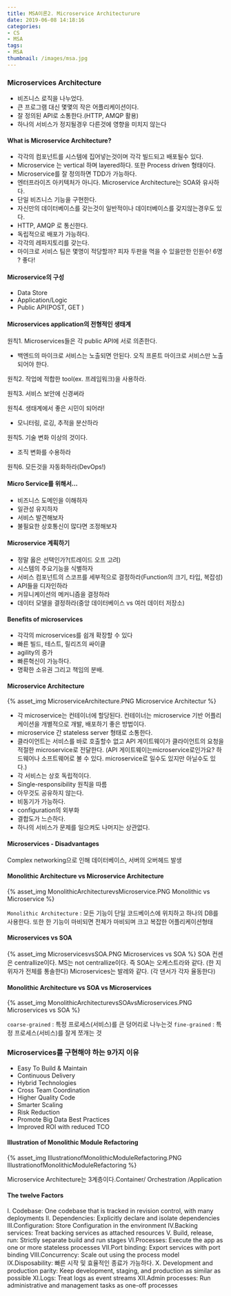 ```yaml
---
title: MSA이론2. Microservice Architecturure
date: 2019-06-08 14:18:16
categories:
- CS
- MSA
tags:
- MSA
thumbnail: /images/msa.jpg
---
```




### Microservices  Architecture
- 비즈니스 로직을 나누었다.
- 큰 프로그램 대신 몇몇의 작은 어플리케이션이다.
- 잘 정의된 API로 소통한다.(HTTP, AMQP 활용)
- 하나의 서비스가 정지될경우 다른것에 영향을 미치지 않는다


#### What is Microservice Architecture?
- 각각의 컴포넌트를 시스템에 집어넣는것이며 각각 빌드되고 배포될수 있다.
- Microservice 는 vertical 하며 layered하다. 또한 Process driven 형태이다.
- Microservice를 잘 정의하면 TDD가 가능하다.
- 엔터프라이즈 아키텍처가 아니다. Microservice Architecture는 SOA와 유사하다.
- 단일 비즈니스 기능을 구현한다.
- 자신만의 데이터베이스를 갖는것이 일반적이나 데이터베이스를 갖지않는경우도 있다.
- HTTP, AMQP 로 통신한다.
- 독립적으로 배포가 가능하다.
- 각각의 레파지토리를 갖는다.
- 마이크로 서비스 팀은 몇명이 적당할까? 피자 두판을 먹을 수 있을만한 인원수! 6명 ? 좋다!

#### Microservice의 구성
- Data Store
- Application/Logic
- Public API(POST, GET )

#### Microservices application의 전형적인 생태계
원칙1. Microservices들은 각 public API에 서로 의존한다.
- 백엔드의 마이크로 서비스는 노출되면 안된다. 오직 프론트 마이크로 서비스만 노출되어야 한다.

원칙2. 작업에 적합한 tool(ex. 프레임워크)을 사용하라.

원칙3. 서비스 보안에 신경써라

원칙4. 생태계에서 좋은 시민이 되어라!
- 모니터링, 로깅, 추적을 분산하라

원칙5. 기술 변화 이상의 것이다.
- 조직 변화를 수용하라

원칙6. 모든것을 자동화하라(DevOps!)


#### Micro Service를 위해서...
- 비즈니스 도메인을 이해하자
- 일관성 유지하자
- 서비스 발견해보자
- 불필요한 상호통신이 많다면 조정해보자


#### Microservice 계획하기
- 정말 옳은 선택인가?(트레이드 오프 고려)
- 시스템의 주요기능을 식별하자
- 서비스 컴포넌트의 스코프를 세부적으로 결정하라(Function의 크기, 타입, 복잡성)
- API들을 디자인하라
- 커뮤니케이션의 메커니즘을 결정하라
- 데이터 모델을 결정하라(중앙 데이터베이스 vs 여러 데이터 저장소)


#### Benefits of microservices
- 각각의 microservices를 쉽개 확장할 수 있다
- 빠른 빌드, 테스트, 릴리즈의 싸이클
- agility의 증가
- 빠른혁신이 가능하다.
- 명확한 소유권 그리고 책임의 분배.


#### Microservice Architecture
{% asset_img MicroserviceArchitecture.PNG Microservice Architectur %}

- 각 microservice는 컨테이너에 할당된다. 컨테이너는 microservice 기반 어플리케이션을 개별적으로 개발, 배포하기 좋은 방법이다.
- microservice 간 stateless server 형태로 소통한다.
- 클라이언트는 서비스를 바로 호출할수 없고 API 게이트웨이가 클라이언트의 요청을 적절한 microservice로 전달한다.
(API 게이트웨이는microservice로인가요? 하드웨어나 소프트웨어로 볼 수 있다. microservice로 일수도 있지만 아닐수도 있다.)
- 각 서비스는 상호 독립적이다.
- Single-responsibility 원칙을 따름
- 아무것도 공유하지 않는다.
- 비동기가 가능하다.
- configuration의 외부화
- 결합도가 느슨하다.
- 하나의 서비스가 문제를 일으켜도 나머지는 상관없다.

#### Microservices - Disadvantages
Complex networking으로 인해 데이터베이스, 서버의 오버헤드 발생

#### Monolithic Architecture vs Microservice Architecture

{% asset_img MonolithicArchitecturevsMicroservice.PNG Monolithic vs Microservice %}

`Monolithic Architecture` : 모든 기능이 단일 코드베이스에 위치하고 하나의 DB를 사용한다. 또한 한 기능이 마비되면 전체가 마비되며 크고 복잡한 어플리케이션형태


#### Microservices vs SOA
{% asset_img MicroservicesvsSOA.PNG Microservices vs SOA %}
SOA 컨센은 centrallize이다.
MS는 not centrallize이다.
즉 SOA는 오케스트라와 같다. (한 지위자가 전체를 통솔한다) Microservices는 발레와 같다. (각 댄서가 각자 율동한다)

#### Monolithic Architecture vs SOA vs Microservices

{% asset_img MonolithicArchitecturevsSOAvsMicroservices.PNG Microservices vs SOA %}


`coarse-grained` : 특정 프로세스(서비스)를 큰 덩어리로 나누는것
`fine-grained` :  특정 프로세스(서비스)를 잘게 쪼개는 것

### Microservices를 구현해야 하는 9가지 이유
- Easy To Build & Maintain
- Continuous Delivery
- Hybrid Technologies
- Cross Team Coordination
- Higher Quality Code
- Smarter Scaling
- Risk Reduction
- Promote Big Data Best Practices
- Improved ROI with reduced TCO

#### Illustration of Monolithic Module Refactoring

{% asset_img IllustrationofMonolithicModuleRefactoring.PNG IllustrationofMonolithicModuleRefactoring %}

Microservice Architecture는 3계층이다.Container/ Orchestration /Application




#### The twelve Factors
I. Codebase: One codebase that is tracked in revision control, with many deployments
II. Dependencies: Explicitly declare and isolate dependencies
III.Configuration: Store Configuration in the environment
IV.Backing services: Treat backing services as attached resources
V. Build, release, run: Strictly separate build and run stages
VI.Processes: Execute the app as one or more stateless processes
VII.Port binding: Export services with port binding
VIII.Concurrency: Scale out using the process model
IX.Disposability: 빠른 시작 및 효율적인 종료가 가능하다.
X. Development and production parity: Keep development, staging, and production as similar as possible
XI.Logs: Treat logs as event streams
XII.Admin processes: Run administrative and management tasks as one-off processes
